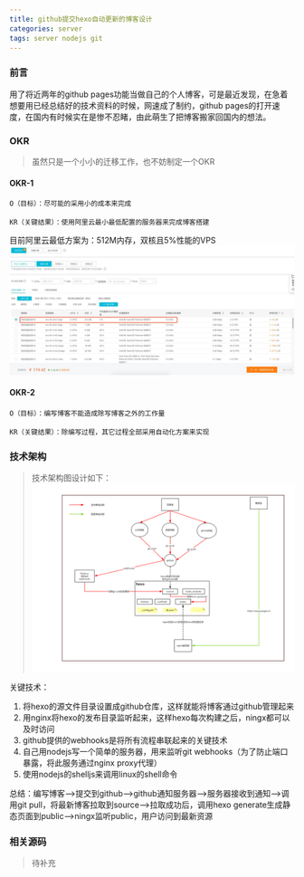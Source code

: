 ```yaml
---
title: github提交hexo自动更新的博客设计
categories: server
tags: server nodejs git
---
```


### 前言
用了将近两年的github pages功能当做自己的个人博客，可是最近发现，在急着想要用已经总结好的技术资料的时候，网速成了制约，github pages的打开速度，在国内有时候实在是惨不忍睹，由此萌生了把博客搬家回国内的想法。

### OKR
> 虽然只是一个小小的迁移工作，也不妨制定一个OKR
#### OKR-1
    O（目标）：尽可能的采用小的成本来完成

    KR（关键结果）：使用阿里云最小最低配置的服务器来完成博客搭建
    
  目前阿里云最低方案为：512M内存，双核且5%性能的VPS
  ![aliyun](/images/server/aliyun-server.jpg)


#### OKR-2
    O（目标）：编写博客不能造成除写博客之外的工作量

    KR（关键结果）：除编写过程，其它过程全部采用自动化方案来实现

### 技术架构
> 技术架构图设计如下：
![aliyun](/images/server/auto-blog.png)

关键技术：
1. 将hexo的源文件目录设置成github仓库，这样就能将博客通过github管理起来
2. 用nginx将hexo的发布目录监听起来，这样hexo每次构建之后，ningx都可以及时访问
3. github提供的webhooks是将所有流程串联起来的关键技术
4. 自己用nodejs写一个简单的服务器，用来监听git webhooks（为了防止端口暴露，将此服务通过nginx proxy代理）
5. 使用nodejs的shelljs来调用linux的shell命令

总结：编写博客-->提交到github-->github通知服务器-->服务器接收到通知-->调用git pull，将最新博客拉取到source-->拉取成功后，调用hexo generate生成静态页面到public-->ningx监听public，用户访问到最新资源

### 相关源码
> 待补充